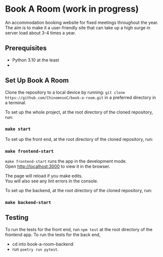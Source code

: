 # Book A Room (work in progress)

An accommodation booking website for fixed meetings throughout the year. The aim is to make it a user-friendly site that can take up a high surge in server load about 3-4 times a year.

## Prerequisites
- Python 3.10 at the least
- 

## Set Up Book A Room

Clone the repository to a local device by running: `git clone https://github.com/ChinomnsoC/book-a-room.git` in a preferred directory in a terminal.

To set up the whole project, at the root directory of the cloned repository, run:

### `make start`

To set up the front end, at the root directory of the cloned repository, run:

### `make frontend-start`

`make frontend-start` runs the app in the development mode.\
Open [http://localhost:3000](http://localhost:3000) to view it in the browser.

The page will reload if you make edits.\
You will also see any lint errors in the console.


To set up the backend, at the root directory of the cloned repository, run:

### `make backend-start`

## Testing

To run the tests for the front end, run `npm test` at the root directory of the frontend app.
To run the tests for the back end, 
- cd into book-a-room-backend
- run `poetry run pytest`.
